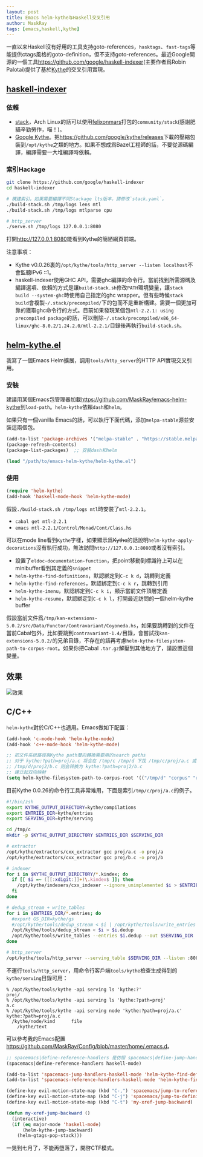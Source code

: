 ```yaml
---
layout: post
title: Emacs helm-kythe与Haskell交叉引用
author: MaskRay
tags: [emacs,haskell,kythe]
---
```


一直以来Haskell沒有好用的工具支持goto-references，`hasktags`、`fast-tags`等能提供ctags風格的goto-definition，但不支持goto-references。最近Google開源的一個工具<https://github.com/google/haskell-indexer>(主要作者爲Robin Palotai)提供了基於[Kythe](https://github.com/google/kythe)的交叉引用實現。

<!-- more -->

## [haskell-indexer](https://github.com/google/haskell-indexer)

### 依賴

- [stack](https://www.haskellstack.org)，Arch Linux的話可以使用[felixonmars](https://felixc.at)打包的`community/stack`(感謝肥貓辛勤勞作，喵！)。
- [Google Kythe](https://kythe.io)。把<https://github.com/google/kythe/releases>下載的壓縮包裝到`/opt/kythe`之類的地方。如果不想成爲Bazel工程師的話，不要從源碼編譯，編譯需要一大堆編譯時依賴。

### 索引Hackage

```zsh
git clone https://github.com/google/haskell-indexer
cd haskell-indexer

# 構建索引。如果需要編譯不同Stackage lts版本，請修改`stack.yaml`。
./build-stack.sh /tmp/logs lens mtl
./build-stack.sh /tmp/logs mtlparse cpu

# http_server
./serve.sh /tmp/logs 127.0.0.1:8080
```

打開<http://127.0.0.1:8080>能看到Kythe的簡陋網頁前端。

注意事項：

- Kythe v0.0.26裏的`/opt/kythe/tools/http_server --listen localhost`不會監聽IPv6 ::1。
- haskell-indexer使用GHC API，需要ghc編譯的命令行。當前找到所需源碼及編譯選項、依賴的方式是讓`build-stack.sh`修改`PATH`環境變量，讓`stack build --system-ghc`時使用自己指定的ghc wrapper。但有些時候`stack build`會複製`~/.stack/precompiled/`下的包而不是重新構建。需要一個更加可靠的獲取ghc命令行的方式。目前如果發現某個包`mtl-2.2.1: using precompiled package`的話，可以刪除`~/.stack/precompiled/x86_64-linux/ghc-8.0.2/1.24.2.0/mtl-2.2.1/`目錄後再執行`build-stack.sh`。

## [helm-kythe.el](https://github.com/MaskRay/emacs-helm-kythe)

我寫了一個Emacs Helm擴展，調用`tools/http_server`的HTTP API實現交叉引用。

### 安裝

建議用某個Emacs包管理器加載<https://github.com/MaskRay/emacs-helm-kythe>到`load-path`。`helm-kythe`依賴`dash`和`helm`。

如果只有一個vanilla Emacs的話，可以執行下面代碼，添加`melpa-stable`源並安裝這兩個包。

```lisp
(add-to-list 'package-archives '("melpa-stable" . "https://stable.melpa.org/packages/"))
(package-refresh-contents)
(package-list-packages)  ;; 安裝dash和helm

(load "/path/to/emacs-helm-kythe/helm-kythe.el")
```

### 使用

```lisp
(require 'helm-kythe)
(add-hook 'haskell-mode-hook 'helm-kythe-mode)
```

假設`./build-stack.sh /tmp/logs mtl`時安裝了`mtl-2.2.1`。

- `cabal get mtl-2.2.1`
- `emacs mtl-2.2.1/Control/Monad/Cont/Class.hs`

可以在mode line看到`Kythe`字樣，如果顯示爲~~Kythe~~的話說明`helm-kythe-apply-decorations`沒有執行成功，無法訪問`http://127.0.0.1:8080`或者沒有索引。

- 設置了`eldoc-documentation-function`，把point移動到標識符上可以在minibuffer看到其定義的`snippet`
- `helm-kythe-find-definitions`，默認綁定到`C-c k d`，跳轉到定義
- `helm-kythe-find-references`，默認綁定到`C-c k r`，跳轉到引用
- `helm-kythe-imenu`，默認綁定到`C-c k i`，顯示當前文件頂層定義
- `helm-kythe-resume`，默認綁定到`C-c k l`，打開最近訪問的一個helm-kythe buffer

假設當前文件爲`/tmp/kan-extensions-5.0.2/src/Data/Functor/Contravariant/Coyoneda.hs`，如果要跳轉到的文件在當前Cabal包外，比如要跳到`contravariant-1.4/`目錄，會嘗試找`kan-extensions-5.0.2/`的兄弟目錄，不存在的話再考慮`helm-kythe-filesystem-path-to-corpus-root`。如果你把Cabal `.tar.gz`解壓到其他地方了，請設置這個變量。

## 效果

![效果](/static/2017-07-01-emacs-helm-kythe-and-haskell-xrefs/helm-kythe-haskell.gif)

## C/C++

`helm-kythe`對於C/C++也適用。Emacs做如下配置：

```lisp
(add-hook 'c-mode-hook 'helm-kythe-mode)
(add-hook 'c++-mode-hook 'helm-kythe-mode)

;; 把文件系統路徑與Kythe path雙向轉換需要用的search paths
;; 对于 kythe:?path=proj/a.c 将会在 /tmp/c /tmp/d 下找 /tmp/c/proj/a.c 或 /tmp/d/proj/a.c，选择第一个存在的文件
;; /tmp/d/proj2/b.c 则会转换为 kythe:?path=proj2/b.c
;; 建立起双向映射
(setq helm-kythe-filesystem-path-to-corpus-root '(("/tmp/d" "corpus" "root") ("/tmp/c" "" "")))
```

目前Kythe 0.0.26的命令行工具非常难用，下面是索引`/tmp/c/proj/a.c`的例子。

```zsh
#!/bin/zsh
export KYTHE_OUTPUT_DIRECTORY=kythe/compilations
export ENTRIES_DIR=kythe/entries
export SERVING_DIR=kythe/serving

cd /tmp/c
mkdir -p $KYTHE_OUTPUT_DIRECTORY $ENTRIES_DIR $SERVING_DIR

# extractor
/opt/kythe/extractors/cxx_extractor gcc proj/a.c -o proj/a
/opt/kythe/extractors/cxx_extractor gcc proj/b.c -o proj/b

# indexer
for i in $KYTHE_OUTPUT_DIRECTORY/*.kindex; do
  if [[ $i =~ ([[:xdigit:]]+)\.kindex$ ]]; then
    /opt/kythe/indexers/cxx_indexer --ignore_unimplemented $i > $ENTRIES_DIR/$match[1].entries
  fi
done

# dedup_stream + write_tables
for i in $ENTRIES_DIR/*.entries; do
  #export GS_DIR=kythe/gs
  #/opt/kythe/tools/dedup_stream < $i | /opt/kythe/tools/write_entries --graphstore leveldb:$GS_DIR
  /opt/kythe/tools/dedup_stream < $i > $i.dedup
  /opt/kythe/tools/write_tables --entries $i.dedup --out $SERVING_DIR
done

# http_server
/opt/kythe/tools/http_server --serving_table $SERVING_DIR --listen :8080 --public_resources /opt/kythe/web/ui
```

不運行`tools/http_server`，用命令行客戶端`tools/kythe`檢查生成得到的`kythe/serving`目錄可用：

```
% /opt/kythe/tools/kythe -api serving ls 'kythe:?'
proj/
% /opt/kythe/tools/kythe -api serving ls 'kythe:?path=proj'
a.c
% /opt/kythe/tools/kythe -api serving node 'kythe:?path=proj/a.c'
kythe:?path=proj/a.c
  /kythe/node/kind      file
    /kythe/text
```

可以參考我的Emacs配置<https://github.com/MaskRay/Config/blob/master/home/.emacs.d>。

```lisp
;; spacemacs|define-reference-handlers 是仿照 spacemacs|define-jump-handlers 寫的
(spacemacs|define-reference-handlers haskell-mode)

(add-to-list 'spacemacs-jump-handlers-haskell-mode 'helm-kythe-find-definitions)
(add-to-list 'spacemacs-reference-handlers-haskell-mode 'helm-kythe-find-references)

(define-key evil-motion-state-map (kbd "C-,") 'spacemacs/jump-to-reference)
(define-key evil-motion-state-map (kbd "C-j") 'spacemacs/jump-to-definition)
(define-key evil-motion-state-map (kbd "C-t") 'my-xref-jump-backward)

(defun my-xref-jump-backward ()
  (interactive)
  (if (eq major-mode 'haskell-mode)
      (helm-kythe-jump-backward)
    (helm-gtags-pop-stack)))
```

一晃到七月了，不能再墮落了，開啓CTF模式。
